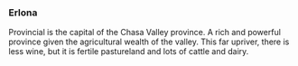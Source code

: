 ### Erlona

Provincial is the capital of the Chasa Valley province. A rich and powerful province given the agricultural wealth of the valley. This far upriver, there is less wine, but it is fertile pastureland and lots of cattle and dairy.

